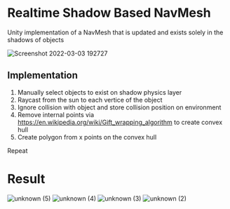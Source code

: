 # Realtime Shadow Based NavMesh
Unity implementation of a NavMesh that is updated and exists solely in the shadows of objects  

![Screenshot 2022-03-03 192727](https://user-images.githubusercontent.com/50963416/156681593-e2453a4e-1e71-41d0-8444-71f2aa6b7a60.png)


## Implementation
1. Manually select objects to exist on shadow physics layer  
2. Raycast from the sun to each vertice of the object  
3. Ignore collision with object and store collision position on environment  
4. Remove internal points via https://en.wikipedia.org/wiki/Gift_wrapping_algorithm to create convex hull  
5. Create polygon from x points on the convex hull  

Repeat  

# Result
![unknown (5)](https://user-images.githubusercontent.com/50963416/156680648-4efe3965-21f3-4627-8352-0188e1d73c66.png)
![unknown (4)](https://user-images.githubusercontent.com/50963416/156680537-c3dfa8c9-8f4f-45bf-9ebe-60a1f7ed53ca.png)
![unknown (3)](https://user-images.githubusercontent.com/50963416/156680492-d88948fc-0099-49f0-b184-9ac1e9c6503a.png)
![unknown (2)](https://user-images.githubusercontent.com/50963416/156680779-b00f538b-2c78-44d8-8cb0-9b1c0842d64e.png)
